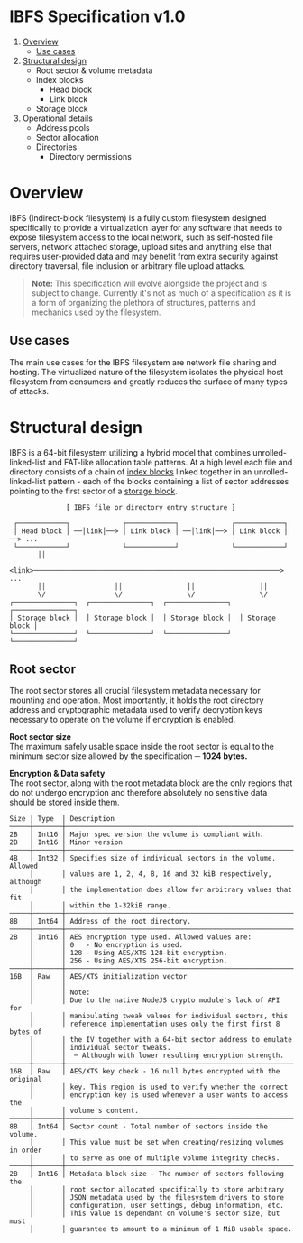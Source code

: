 
# IBFS Specification v1.0

1. [Overview](#overview)
    - [Use cases](#use-cases)
2. [Structural design](#structural-design)
    - Root sector & volume metadata
    - Index blocks
        - Head block
        - Link block
    - Storage block
3. Operational details
    - Address pools
    - Sector allocation
    - Directories
        - Directory permissions

# Overview
IBFS (Indirect-block filesystem) is a fully custom filesystem designed specifically to provide a virtualization layer for any software that needs to expose filesystem access to the local network, such as self-hosted file servers, network attached storage, upload sites and anything else that requires user-provided data and may benefit from extra security against directory traversal, file inclusion or arbitrary file upload attacks.

> **Note:** This specification will evolve alongside the project and is subject to change.
Currently it's not as much of a specification as it is a form of organizing the plethora of structures, patterns and mechanics used by the filesystem.

## Use cases
The main use cases for the IBFS filesystem are network file sharing and hosting.
The virtualized nature of the filesystem isolates the physical host filesystem from consumers and greatly reduces the surface of many types of attacks.

# Structural design
IBFS is a 64-bit filesystem utilizing a hybrid model that combines unrolled-linked-list and FAT-like allocation table patterns.
At a high level each file and directory consists of a chain of [index blocks](#index-blocks) linked together in an unrolled-linked-list pattern - each of the blocks containing a list of sector addresses pointing to the first sector of a [storage block](#storage─block).

```
              [ IBFS file or directory entry structure ]

 ┌────────────┐             ┌────────────┐             ┌────────────┐             
 │ Head block │ ──│link│──> │ Link block │ ──│link│──> │ Link block │ ──> ...
 └────────────┘             └────────────┘             └────────────┘        
       ││     
     <link>─────────────────────────────────────────────────────────────> ...
       ││                 ││                ││                ││
       \/                 \/                \/                \/
┌───────────────┐  ┌───────────────┐  ┌───────────────┐  ┌───────────────┐
│ Storage block │  │ Storage block │  │ Storage block │  │ Storage block │
└───────────────┘  └───────────────┘  └───────────────┘  └───────────────┘

```

## Root sector
The root sector stores all crucial filesystem metadata necessary for mounting and operation.
Most importantly, it holds the root directory address and cryptographic metadata used to verify decryption keys necessary to operate on the volume if encryption is enabled.

**Root sector size**  
The maximum safely usable space inside the root sector is equal to the minimum sector size allowed by the specification ─ **1024 bytes.**

**Encryption & Data safety**  
The root sector, along with the root metadata block are the only regions that do not undergo encryption and therefore absolutely no sensitive data should be stored inside them.

```
Size │ Type  │ Description
─────┼───────┼────────────────────────────────────────────────────────────────
2B   │ Int16 │ Major spec version the volume is compliant with.
2B   │ Int16 │ Minor version
─────┼───────┼────────────────────────────────────────────────────────────────
4B   │ Int32 │ Specifies size of individual sectors in the volume. Allowed 
     │       │ values are 1, 2, 4, 8, 16 and 32 kiB respectively, although 
     │       │ the implementation does allow for arbitrary values that fit
     │       │ within the 1-32kiB range.
─────┼───────┼────────────────────────────────────────────────────────────────
8B   │ Int64 │ Address of the root directory.
─────┼───────┼────────────────────────────────────────────────────────────────
2B   │ Int16 │ AES encryption type used. Allowed values are:
     │       │ 0   - No encryption is used.
     │       │ 128 - Using AES/XTS 128-bit encryption.
     │       │ 256 - Using AES/XTS 256-bit encryption.
─────┼───────┼────────────────────────────────────────────────────────────────
16B  │ Raw   │ AES/XTS initialization vector
     │       │
     │       │ Note:
     │       │ Due to the native NodeJS crypto module's lack of API for
     │       │ manipulating tweak values for individual sectors, this
     │       │ reference implementation uses only the first first 8 bytes of 
     │       │ the IV together with a 64-bit sector address to emulate 
     │       │ individual sector tweaks.
     │       │  ─ Although with lower resulting encryption strength.
─────┼───────┼────────────────────────────────────────────────────────────────
16B  │ Raw   │ AES/XTS key check - 16 null bytes encrypted with the original
     │       │ key. This region is used to verify whether the correct 
     │       │ encryption key is used whenever a user wants to access the 
     │       │ volume's content.
─────┼───────┼────────────────────────────────────────────────────────────────
8B   │ Int64 │ Sector count - Total number of sectors inside the volume.
     │       │ This value must be set when creating/resizing volumes in order
     │       │ to serve as one of multiple volume integrity checks.
─────┼───────┼────────────────────────────────────────────────────────────────
2B   │ Int16 │ Metadata block size - The number of sectors following the 
     │       │ root sector allocated specifically to store arbitrary 
     │       │ JSON metadata used by the filesystem drivers to store
     │       │ configuration, user settings, debug information, etc.
     │       │ This value is dependant on volume's sector size, but must
     │       │ guarantee to amount to a minimum of 1 MiB usable space.
```